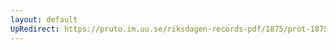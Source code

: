 ```yaml
---
layout: default
UpRedirect: https://pruto.im.uu.se/riksdagen-records-pdf/1875/prot-1875--ak--002/prot-1875--ak--002_005.pdf
---
```


